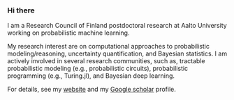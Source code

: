 ### Hi there
I am a Research Council of Finland postdoctoral research at Aalto University working on probabilistic machine learning.

My research interest are on computational approaches to probabilistic modeling/reasoning, uncertainty quantification, and Bayesian statistics. I am actively involved in several research communities, such as, tractable probabilistic modeling (e.g., probabilistic circuits), probabilistic programming (e.g., Turing.jl), and Bayesian deep learning.

For details, see my [website](https://trappmartin.github.io) and my [Google scholar](https://scholar.google.com/citations?user=GwCrZP4AAAAJ&hl=en) profile.
